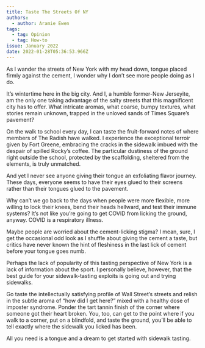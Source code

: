 ```yaml
---
title: Taste The Streets Of NY
authors:
  - author: Aramie Ewen
tags:
  - tag: Opinion
  - tag: How-to
issue: January 2022
date: 2022-01-28T05:36:53.966Z
---
```

As I wander the streets of New York with my head down, tongue placed firmly against the cement, I wonder why I don’t see more people doing as I do. 

It’s wintertime here in the big city. And I, a humble former-New Jerseyite, am the only one taking advantage of the salty streets that this magnificent city has to offer. What intricate aromas, what coarse, bumpy textures, what stories remain unknown, trapped in the unloved sands of Times Square’s pavement? 

On the walk to school every day, I can taste the fruit-forward notes of where members of The Radish have walked. I experience the exceptional terroir given by Fort Greene, embracing the cracks in the sidewalk imbued with the despair of spilled Rocky’s coffee. The particular dustiness of the ground right outside the school, protected by the scaffolding, sheltered from the elements, is truly unmatched. 

And yet I never see anyone giving their tongue an exfoliating flavor journey. These days, everyone seems to have their eyes glued to their screens rather than their tongues glued to the pavement. 

Why can’t we go back to the days when people were more flexible, more willing to lock their knees, bend their heads hellward, and test their immune systems? It’s not like you’re going to get COVID from licking the ground, anyway. COVID is a respiratory illness. 

Maybe people are worried about the cement-licking stigma? I mean, sure, I get the occasional odd look as I shuffle about giving the cement a taste, but critics have never known the hint of fleshiness in the last lick of cement before your tongue goes numb. 

Perhaps the lack of popularity of this tasting perspective of New York is a lack of information about the sport. I personally believe, however, that the best guide for your sidewalk-tasting exploits is going out and trying sidewalks. 

Go taste the intellectually satisfying profile of Wall Street’s streets and relish in the subtle aroma of “how did I get here?” mixed with a healthy dose of imposter syndrome. Ponder the tart tannin finish of the corner where someone got their heart broken. You, too, can get to the point where if you walk to a corner, put on a blindfold, and taste the ground, you’ll be able to tell exactly where the sidewalk you licked has been.  

All you need is a tongue and a dream to get started with sidewalk tasting.